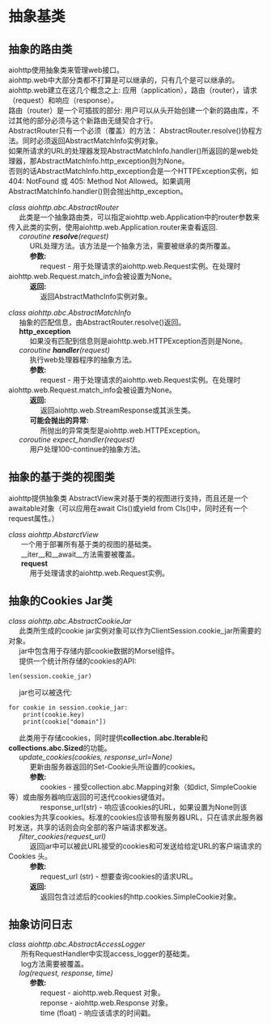 # 抽象基类

## 抽象的路由类

aiohttp使用抽象类来管理web接口。  
aiohttp.web中大部分类都不打算是可以继承的，只有几个是可以继承的。  
aiohttp.web建立在这几个概念之上: 应用（application），路由（router），请求（request）和响应（response）。  
路由（router）是一个可插拔的部分: 用户可以从头开始创建一个新的路由库，不过其他的部分必须与这个新路由无缝契合才行。  
AbstractRouter只有一个必须（覆盖）的方法： AbstractRouter.resolve()协程方法。同时必须返回AbstractMatchInfo实例对象。  
如果所请求的URL的处理器发现AbstractMatchInfo.handler()所返回的是web处理器，那AbstractMatchInfo.http_exception则为None。  
否则的话AbstractMatchInfo.http_exception会是一个HTTPException实例，如404: NotFound 或 405: Method Not Allowed。如果调用AbstractMatchInfo.handler()则会抛出http_exception。  

*class aiohttp.abc.AbstractRouter*  
&ensp;&ensp;&ensp;此类是一个抽象路由类，可以指定aiohttp.web.Application中的router参数来传入此类的实例，使用aiohttp.web.Application.router来查看返回.  
&ensp;&ensp;&ensp;*coroutine **resolve**(request)*    
&ensp;&ensp;&ensp;&ensp;&ensp;&ensp;URL处理方法。该方法是一个抽象方法，需要被继承的类所覆盖。    
&ensp;&ensp;&ensp;&ensp;&ensp;&ensp;**参数:**  
&ensp;&ensp;&ensp;&ensp;&ensp;&ensp;&ensp;&ensp;&ensp;request - 用于处理请求的aiohttp.web.Request实例。在处理时aiohttp.web.Request.match_info会被设置为None。  
&ensp;&ensp;&ensp;&ensp;&ensp;&ensp;**返回:**  
&ensp;&ensp;&ensp;&ensp;&ensp;&ensp;&ensp;&ensp;&ensp;返回AbstractMathcInfo实例对象。  


*class aiohttp.abc.AbstractMatchInfo*  
&ensp;&ensp;&ensp;抽象的匹配信息，由AbstractRouter.resolve()返回。   
&ensp;&ensp;&ensp;**http_exception**  
&ensp;&ensp;&ensp;&ensp;&ensp;&ensp;如果没有匹配到信息则是aiohttp.web.HTTPException否则是None。  
&ensp;&ensp;&ensp;*coroutine **handler**(request)*  
&ensp;&ensp;&ensp;&ensp;&ensp;&ensp;执行web处理器程序的抽象方法。  
&ensp;&ensp;&ensp;&ensp;&ensp;&ensp;**参数:**  
&ensp;&ensp;&ensp;&ensp;&ensp;&ensp;&ensp;&ensp;&ensp;request - 用于处理请求的aiohttp.web.Request实例。在处理时aiohttp.web.Request.match_info会被设置为None。  
&ensp;&ensp;&ensp;&ensp;&ensp;&ensp;**返回:**  
&ensp;&ensp;&ensp;&ensp;&ensp;&ensp;&ensp;&ensp;&ensp;返回aiohttp.web.StreamResponse或其派生类。  
&ensp;&ensp;&ensp;&ensp;&ensp;&ensp;**可能会抛出的异常:**  
&ensp;&ensp;&ensp;&ensp;&ensp;&ensp;&ensp;&ensp;&ensp;所抛出的异常类型是aiohttp.web.HTTPException。  
&ensp;&ensp;&ensp;*coroutine expect_handler(request)*  
&ensp;&ensp;&ensp;&ensp;&ensp;&ensp;用户处理100-continue的抽象方法。  
 
## 抽象的基于类的视图类
aiohttp提供抽象类 AbstractView来对基于类的视图进行支持，而且还是一个awaitable对象（可以应用在await Cls()或yield from Cls()中，同时还有一个request属性。）  
  
*class aiohttp.AbstarctView*  
&ensp;&ensp;&ensp; 一个用于部署所有基于类的视图的基础类。  
&ensp;&ensp;&ensp; \_\_iter\_\_和\_\_await\_\_方法需要被覆盖。  
&ensp;&ensp;&ensp; **request**  
&ensp;&ensp;&ensp;&ensp;&ensp;&ensp;用于处理请求的aiohttp.web.Request实例。  

## 抽象的Cookies Jar类

*class aiohttp.abc.AbstractCookieJar*   
&ensp;&ensp;&ensp;此类所生成的cookie jar实例对象可以作为ClientSession.cookie_jar所需要的对象。  
&ensp;&ensp;&ensp;jar中包含用于存储内部cookie数据的Morsel组件。  
&ensp;&ensp;&ensp;提供一个统计所存储的cookies的API:  
```
len(session.cookie_jar)
```
&ensp;&ensp;&ensp;jar也可以被迭代:  
```
for cookie in session.cookie_jar:
    print(cookie.key)
    print(cookie["domain"])
```
&ensp;&ensp;&ensp;此类用于存储cookies，同时提供**collection.abc.Iterable**和**collections.abc.Sized**的功能。  
&ensp;&ensp;&ensp;*update_cookies(cookies, response_url=None)*  
&ensp;&ensp;&ensp;&ensp;&ensp;&ensp;更新由服务器返回的Set-Cookie头所设置的cookies。  
&ensp;&ensp;&ensp;&ensp;&ensp;&ensp;**参数:**  
&ensp;&ensp;&ensp;&ensp;&ensp;&ensp;&ensp;&ensp;&ensp;cookies - 接受collection.abc.Mapping对象（如dict, SimpleCookie等）或由服务器响应返回的可迭代cookies键值对。  
&ensp;&ensp;&ensp;&ensp;&ensp;&ensp;&ensp;&ensp;&ensp;response_url(str) -   响应该cookies的URL，如果设置为None则该cookies为共享cookies。标准的cookies应该带有服务器URL，只在请求此服务器时发送，共享的话则会向全部的客户端请求都发送。  
&ensp;&ensp;&ensp;*filter_cookies(request_url)*  
&ensp;&ensp;&ensp;&ensp;&ensp;&ensp;返回jar中可以被此URL接受的cookies和可发送给给定URL的客户端请求的Cookies 头。  
&ensp;&ensp;&ensp;&ensp;&ensp;&ensp;**参数:**  
&ensp;&ensp;&ensp;&ensp;&ensp;&ensp;&ensp;&ensp;&ensp;request_url (str) - 想要查询cookies的请求URL。   
&ensp;&ensp;&ensp;&ensp;&ensp;&ensp;**返回:**  
&ensp;&ensp;&ensp;&ensp;&ensp;&ensp;&ensp;&ensp;&ensp;返回包含过滤后的cookies的http.cookies.SimpleCookie对象。  

## 抽象访问日志
*class aiohttp.abc.AbstractAccessLogger*  
&ensp;&ensp;&ensp; 所有RequestHandler中实现access_logger的基础类。  
&ensp;&ensp;&ensp; log方法需要被覆盖。  
&ensp;&ensp;&ensp;*log(request, response, time)*  
&ensp;&ensp;&ensp;&ensp;&ensp;&ensp;**参数:**  
&ensp;&ensp;&ensp;&ensp;&ensp;&ensp;&ensp;&ensp;&ensp;request - aiohttp.web.Request 对象。  
&ensp;&ensp;&ensp;&ensp;&ensp;&ensp;&ensp;&ensp;&ensp;reponse - aiohttp.web.Response 对象。  
&ensp;&ensp;&ensp;&ensp;&ensp;&ensp;&ensp;&ensp;&ensp;time (float) - 响应该请求的时间戳。  